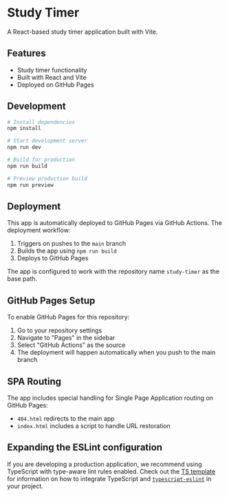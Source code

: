 # Study Timer

A React-based study timer application built with Vite.

## Features

- Study timer functionality
- Built with React and Vite
- Deployed on GitHub Pages

## Development

```bash
# Install dependencies
npm install

# Start development server
npm run dev

# Build for production
npm run build

# Preview production build
npm run preview
```

## Deployment

This app is automatically deployed to GitHub Pages via GitHub Actions. The deployment workflow:

1. Triggers on pushes to the `main` branch
2. Builds the app using `npm run build`
3. Deploys to GitHub Pages

The app is configured to work with the repository name `study-timer` as the base path.

## GitHub Pages Setup

To enable GitHub Pages for this repository:

1. Go to your repository settings
2. Navigate to "Pages" in the sidebar
3. Select "GitHub Actions" as the source
4. The deployment will happen automatically when you push to the main branch

## SPA Routing

The app includes special handling for Single Page Application routing on GitHub Pages:
- `404.html` redirects to the main app
- `index.html` includes a script to handle URL restoration

## Expanding the ESLint configuration

If you are developing a production application, we recommend using TypeScript with type-aware lint rules enabled. Check out the [TS template](https://github.com/vitejs/vite/tree/main/packages/create-vite/template-react-ts) for information on how to integrate TypeScript and [`typescript-eslint`](https://typescript-eslint.io) in your project.
